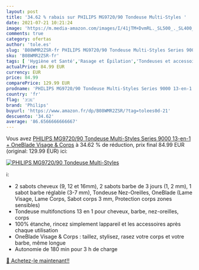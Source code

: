 ```yaml
---
layout: post
title: '34.62 % rabais sur PHILIPS MG9720/90 Tondeuse Multi-Styles '
date: 2021-07-21 10:21:24
image: 'https://m.media-amazon.com/images/I/41jTM+DvmRL._SL500_._SL400_.jpg'
comments: true
category: ofertas
author: 'tole.es'
slug: 'B08WMR2ZSR-fr PHILIPS MG9720/90 Tondeuse Multi-Styles Series 9000...'
sku: 'B08WMR2ZSR-fr'
tags: [ 'Hygiène et Santé','Rasage et Épilation','Tondeuses et accessoires','Tondeuses multifonctionnelles et kits','philips', ]
actualPrice: 84.99 EUR
currency: EUR
price: 84.99
comparePrice: 129.99 EUR
prodname: 'PHILIPS MG9720/90 Tondeuse Multi-Styles Series 9000 13-en-1 + OneBlade Visage & Corps'
country: 'fr'
flag: '🇫🇷'
brand: 'Philips'
buyurl: 'https://www.amazon.fr/dp/B08WMR2ZSR/?tag=tolees0d-21'
descuento: '34.62'
average: '86.6566666666667'
---
```


Vous avez [PHILIPS MG9720/90 Tondeuse Multi-Styles Series 9000 13-en-1 + OneBlade Visage & Corps](https://www.amazon.fr/dp/B08WMR2ZSR/?tag=tolees0d-21)  à  34.62 % de réduction, prix final  84.99 EUR (original: 129.99 EUR) ici:

[![PHILIPS MG9720/90 Tondeuse Multi-Styles ](https://m.media-amazon.com/images/I/41jTM+DvmRL._SL500_._SL400_.jpg)](https://www.amazon.fr/dp/B08WMR2ZSR/?tag=tolees0d-21)

ℹ️:

- 2 sabots cheveux (9, 12 et 16mm), 2 sabots barbe de 3 jours (1, 2 mm), 1 sabot barbe réglable (3-7 mm), Tondeuse Nez-Oreilles, OneBlade (Lame Visage, Lame Corps, Sabot corps 3 mm, Protection corps zones sensibles)
- Tondeuse multifonctions 13 en 1 pour cheveux, barbe, nez-oreilles, corps
- 100% étanche, rincez simplement lappareil et les accessoires après chaque utilisation
- OneBlade Visage & Corps : taillez, stylisez, rasez votre corps et votre barbe, même longue
- Autonomie de 180 min pour 3 h de charge

[🛒 Achetez-le maintenant!!](https://www.amazon.fr/dp/B08WMR2ZSR/?tag=tolees0d-21)
